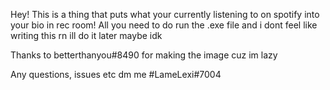 Hey! This is a thing that puts what your currently listening to on spotify into your bio in rec room! 
All you need to do run the .exe file and i dont feel like writing this rn ill do it later maybe idk


Thanks to betterthanyou#8490 for making the image cuz im lazy 

Any questions, issues etc dm me
#LameLexi#7004
